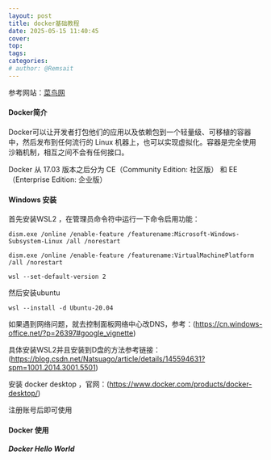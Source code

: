 ```yaml
---
layout: post
title: docker基础教程
date: 2025-05-15 11:40:45
cover: 
top: 
tags: 
categories: 
# author: @Remsait
---
```


参考网站：[菜鸟网](https://www.runoob.com/docker/docker-tutorial.html)

#### Docker简介

Docker可以让开发者打包他们的应用以及依赖包到一个轻量级、可移植的容器中，然后发布到任何流行的 Linux 机器上，也可以实现虚拟化。容器是完全使用沙箱机制，相互之间不会有任何接口。

Docker 从 17.03 版本之后分为 CE（Community Edition: 社区版） 和 EE（Enterprise Edition: 企业版）  

#### Windows 安装
首先安装WSL2 ，在管理员命令符中运行一下命令启用功能：  
```
dism.exe /online /enable-feature /featurename:Microsoft-Windows-Subsystem-Linux /all /norestart

dism.exe /online /enable-feature /featurename:VirtualMachinePlatform /all /norestart

wsl --set-default-version 2
```
然后安装ubuntu
```
wsl --install -d Ubuntu-20.04
```
如果遇到网络问题，就去控制面板网络中心改DNS，参考：(https://cn.windows-office.net/?p=26397#google_vignette)  

具体安装WSL2并且安装到D盘的方法参考链接：(https://blog.csdn.net/Natsuago/article/details/145594631?spm=1001.2014.3001.5501)  

安装 docker desktop ，官网：(https://www.docker.com/products/docker-desktop/)

注册账号后即可使用  

#### Docker 使用
##### Docker Hello World
